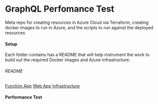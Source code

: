 # GraphQL Perfomance Test
Meta repo for creating resources in Azure Cloud via Terraform, creating docker images to run in Azure, and the scripts to run against the deployed resources

#### Setup
Each folder contains has a README that will help instrument the work to build out the required Docker images and Azure infrastructure.

###### README
[Function App](./functionapp/README.md)
[Web App](./functionapp/README.md)
[Infrastructure](./functionapp/README.md)

#### Performance Test
